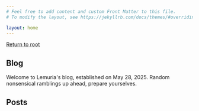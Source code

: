 ```yaml
---
# Feel free to add content and custom Front Matter to this file.
# To modify the layout, see https://jekyllrb.com/docs/themes/#overriding-theme-defaults

layout: home
---
```


[Return to root](https://lemuria.ph/)

## Blog
Welcome to Lemuria's blog, established on May 28, 2025. Random nonsensical ramblings up ahead, prepare yourselves.

## Posts
